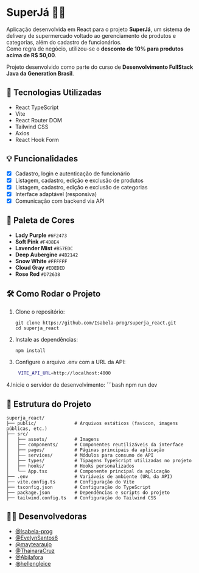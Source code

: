 # SuperJá 🛒✨

Aplicação desenvolvida em React para o projeto **SuperJá**, um sistema de delivery de supermercado voltado ao gerenciamento de produtos e categorias, além do cadastro de funcionários.  
Como regra de negócio, utilizou-se o **desconto de 10% para produtos acima de R$ 50,00**.

Projeto desenvolvido como parte do curso de **Desenvolvimento FullStack Java da Generation Brasil**.

## 🚀 Tecnologias Utilizadas

- React
  TypeScript
- Vite
- React Router DOM
- Tailwind CSS
- Axios
- React Hook Form

## 💡 Funcionalidades

- [x] Cadastro, login e autenticação de funcionário
- [x] Listagem, cadastro, edição e exclusão de produtos
- [x] Listagem, cadastro, edição e exclusão de categorias
- [x] Interface adaptável (responsiva)
- [x] Comunicação com backend via API

## 🎨 Paleta de Cores

- **Lady Purple** `#6F2473`
- **Soft Pink** `#F4D8E4`
- **Lavender Mist** `#B57EDC`
- **Deep Aubergine** `#4B2142`
- **Snow White** `#FFFFFF`
- **Cloud Gray** `#EDEDED`
- **Rose Red** `#D72638`

## 🛠️ Como Rodar o Projeto

1. Clone o repositório:
   ```
   git clone https://github.com/Isabela-prog/superja_react.git
   cd superja_react
2. Instale as dependências:

   ```bash
   npm install
3. Configure o arquivo .env com a URL da API:
   ```bash
    VITE_API_URL=http://localhost:4000
4.Inicie o servidor de desenvolvimento:
    ```bash
      npm run dev

## 📁 Estrutura do Projeto
    superja_react/
    ├── public/              # Arquivos estáticos (favicon, imagens públicas, etc.)
    ├── src/
    │   ├── assets/          # Imagens
    │   ├── components/      # Componentes reutilizáveis da interface
    │   ├── pages/           # Páginas principais da aplicação
    │   ├── services/        # Módulos para consumo de API
    │   ├── types/           # Tipagens TypeScript utilizadas no projeto
    │   ├── hooks/           # Hooks personalizados
    │   └── App.tsx          # Componente principal da aplicação
    ├── .env                 # Variáveis de ambiente (URL da API)
    ├── vite.config.ts       # Configuração do Vite
    ├── tsconfig.json        # Configuração do TypeScript
    ├── package.json         # Dependências e scripts do projeto
    ├── tailwind.config.ts   # Configuração do Tailwind CSS

## 👩‍💻 Desenvolvedoras
- [@Isabela-prog](https://github.com/Isabela-prog)
- [@EvelynSantos6](https://github.com/EvelynSantos6)
- [@maytearaujo](https://github.com/maytearaujo)
- [@ThainaraCruz](https://github.com/ThainaraCruz)
- [@Abilafora](https://github.com/Abilafora)
- [@hellengleice](https://github.com/hellengleice)


